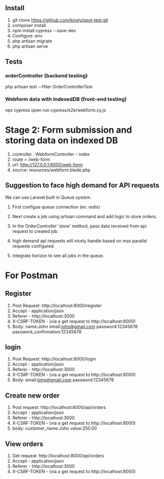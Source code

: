 
## Install

1. git clone https://github.com/kinsly/spot-test.git
2. composer install
3. npm install cypress --save-dev
4. Configure .env
5. php artisan migrate
6. php artisan serve

## Tests

### orderController (backend testing)
php artisan test --filter OrderControllerTest

### Webform data with IndexedDB (front-end testing)
npx cypress open
run cypress/e2e/webform.cy.js

# Stage 2: Form submission and storing data on indexed DB

1. controller : WebformController - index
2. route = /web-form
3. url: http://127.0.0.1:8000/web-form
4. source: resources/webform.blade.php

## Suggestion to face high demand for API requests

We can use Laravel built in Queue system.

1. First configue queue connection (ex: redis)

2. Next create a job using artisan command and add logic to store orders.

3. In the OrderController 'store' method, pass data received from api request to created job.

4. high demand api requests will nicely handle based on max parallel requests configured.

5. Integrate horizon to see all jobs in the queue.

# For Postman

## Register
1. Post Request: http://localhost:8000/register
2. Accept - application/json
3. Referer - http://localhost:3000
4. X-CSRF-TOKEN - (via a get request to http://localhost:8000)
5. Body: name:John
email:john@gmail.com
password:12345678
password_confirmation:12345678

## login
1. Post Request: http://localhost:8000/login
2. Accept - application/json
3. Referer - http://localhost:3000
4. X-CSRF-TOKEN - (via a get request to http://localhost:8000)
5. Body: email:john@gmail.com
password:12345678

## Create new order
1. Post request: http://localhost:8000/api/orders
2. Accept - application/json
3. Referer - http://localhost:3000
4. X-CSRF-TOKEN - (via a get request to http://localhost:8000)
5. body: customer_name:John
			value:250.00
			
## View orders
1. Get request: http://localhost:8000/api/orders
2. Accept - application/json
3. Referer - http://localhost:3000
4. X-CSRF-TOKEN - (via a get request to http://localhost:8000)